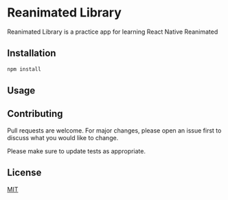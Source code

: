 # Reanimated Library 

Reanimated Library is a practice app for learning React Native Reanimated

## Installation

```bash
npm install
```

## Usage

## Contributing
Pull requests are welcome. For major changes, please open an issue first to discuss what you would like to change.

Please make sure to update tests as appropriate.

## License
[MIT](https://choosealicense.com/licenses/mit/)
